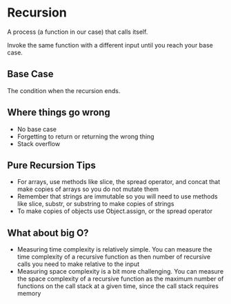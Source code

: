 # Recursion

A process (a function in our case) that calls itself.

Invoke the same function with a different input until you reach your base case.

## Base Case

The condition when the recursion ends.

## Where things go wrong

* No base case
* Forgetting to return or returning the wrong thing
* Stack overflow

## Pure Recursion Tips

* For arrays, use methods like slice, the spread operator, and concat that make copies of arrays so you do not mutate them
* Remember that strings are immutable so you will need to use methods like slice, substr, or substring to make copies of strings
* To make copies of objects use Object.assign, or the spread operator

## What about big O?

* Measuring time complexity is relatively simple. You can measure the time complexity of a recursive function as then number of recursive calls you need to make relative to the input
* Measuring space complexity is a bit more challenging. You can measure the space complexity of a recursive function as the maximum number of functions on the call stack at a given time, since the call stack requires memory
